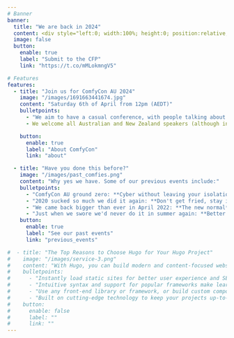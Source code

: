 ```yaml
---
# Banner
banner:
  title: "We are back in 2024"
  content: <div style="left:0; width:100%; height:0; position:relative; padding-bottom:25%; margin:0 auto"><iframe src="https://www.tickcounter.com/widget/countdown/4480727" style="top:0; left:0; width:100%; height:100%; position:absolute; border:0; overflow:hidden" title="Countdown to ComfyCon AU 2024"></iframe></div><br><br>
  image: false
  button:
    enable: true
    label: "Submit to the CFP"
    link: "https://t.co/mMLokmngV5"

# Features
features:
  - title: "Join us for ComfyCon AU 2024"
    image: "/images/1691663441674.jpg"
    content: "Saturday 6th of April from 12pm (AEDT)"
    bulletpoints:
      - "We aim to have a casual conference, with people talking about things that interest them and the rest of the community. You can be at home, in your pyjamas, drinking a beer, and we'll take you."
      - We welcome all Australian and New Zealand speakers (although international speakers are welcome too if you want to stay up late!) to talk about Cyber Security, and Cyber Security Adjacent topics, close to their hearts.

    button:
      enable: true
      label: "About ComfyCon"
      link: "about"

  - title: "Have you done this before?"
    image: "/images/past_comfies.png"
    content: "Why yes we have. Some of our previous events include:"
    bulletpoints:
      - "ComfyCon AU ground zero: **Cyber without leaving your isolation tank**."
      - "2020 sucked so much we did it again: **Don't get fried, stay inside**."
      - "We came back bigger than ever in April 2022: **The new normal**."
      - "Just when we swore we'd never do it in summer again: **Better together**."
    button:
      enable: true
      label: "See our past events"
      link: "previous_events"

#  - title: "The Top Reasons to Choose Hugo for Your Hugo Project"
#    image: "/images/service-3.png"
#    content: "With Hugo, you can build modern and content-focused websites without sacrificing performance or ease of use."
#    bulletpoints:
#      - "Instantly load static sites for better user experience and SEO."
#      - "Intuitive syntax and support for popular frameworks make learning and using Hugo a breeze."
#      - "Use any front-end library or framework, or build custom components, for any project size."
#      - "Built on cutting-edge technology to keep your projects up-to-date with the latest web standards."
#    button:
#      enable: false
#      label: ""
#      link: ""
---
```


